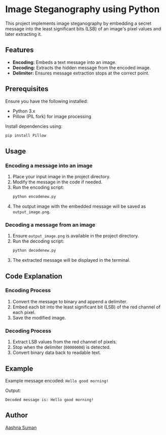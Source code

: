 # Image Steganography using Python

This project implements image steganography by embedding a secret message into the least significant bits (LSB) of an image's pixel values and later extracting it.

## Features
- **Encoding:** Embeds a text message into an image.
- **Decoding:** Extracts the hidden message from the encoded image.
- **Delimiter:** Ensures message extraction stops at the correct point.

## Prerequisites
Ensure you have the following installed:
- Python 3.x
- Pillow (PIL fork) for image processing

Install dependencies using:
```bash
pip install Pillow
```

## Usage

### Encoding a message into an image
1. Place your input image in the project directory.
2. Modify the message in the code if needed.
3. Run the encoding script:
    ```bash
    python encodenew.py
    ```
4. The output image with the embedded message will be saved as `output_image.png`.

### Decoding a message from an image
1. Ensure `output_image.png` is available in the project directory.
2. Run the decoding script:
    ```bash
    python decodenew.py
    ```
3. The extracted message will be displayed in the terminal.

## Code Explanation

### Encoding Process
1. Convert the message to binary and append a delimiter.
2. Embed each bit into the least significant bit (LSB) of the red channel of each pixel.
3. Save the modified image.

### Decoding Process
1. Extract LSB values from the red channel of pixels.
2. Stop when the delimiter (`00000000`) is detected.
3. Convert binary data back to readable text.

## Example
Example message encoded: `Hello good morning!`

Output:
```
Decoded message is: Hello good morning!
```
## Author
[Aashna Suman](https://github.com/yourgithubprofile)
